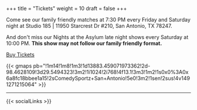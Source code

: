 +++
title = "Tickets"
weight = 10
draft = false
+++

Come see our family friendly matches at 7:30 PM every Friday and Saturday night at Studio 185 | 11950 Starcrest Dr #210, San Antonio, TX 78247.

And don't miss our Nights at the Asylum late night shows every Saturday at 10:00 PM. **This show may not follow our family friendly format.**

<a target="_blank" href="https://cszsanantonio.vbotickets.com/events" class="button special">Buy Tickets</a>

{{< gmaps pb="!1m14!1m8!1m3!1d13883.459071973362!2d-98.4628109!3d29.5494323!3m2!1i1024!2i768!4f13.1!3m3!1m2!1s0x0%3A0x6a8fc18bbee1a15!2sComedySportz+San+Antonio!5e0!3m2!1sen!2sus!4v1491271215064" >}}

---

{{< socialLinks >}}
